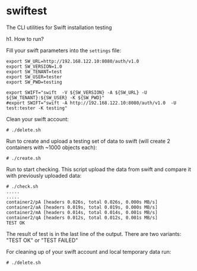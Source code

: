 swiftest
========

The CLI utilities for Swift installation testing


h1. How to run? 

Fill your swift parameters into the `settings` file:

    export SW_URL=http://192.168.122.10:8080/auth/v1.0
    export SW_VERSION=1.0
    export SW_TENANT=test
    export SW_USER=tester
    export SW_PWD=testing
 
    export SWIFT="swift  -V ${SW_VERSION} -A ${SW_URL} -U ${SW_TENANT}:${SW_USER} -K ${SW_PWD}"
    #export SWIFT="swift -A http://192.168.122.10:8080/auth/v1.0  -U test:tester -K testing"


Clean your swift account: 

    # ./delete.sh

Run to create and upload a testing set of data to swift (will create 2 containers with ~1000 objects each):

    # ./create.sh

Run to start checking. This script upload the data from swift and compare it with previously uploaded data:

    # ./check.sh
    .....
    .....
    container2/pA [headers 0.026s, total 0.026s, 0.000s MB/s]
    container2/aA [headers 0.019s, total 0.019s, 0.000s MB/s]
    container2/mA [headers 0.014s, total 0.014s, 0.001s MB/s]
    container2/qA [headers 0.012s, total 0.012s, 0.001s MB/s]
    TEST OK

The result of test is in the last line of the output. There are two variants: "TEST OK" or "TEST FAILED"

For cleaning up of your swift account and local temporary data run:

    # ./delete.sh
 
